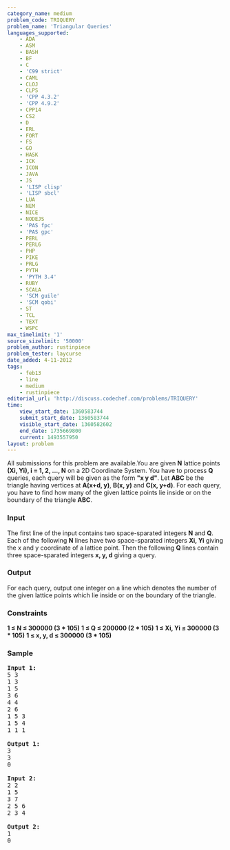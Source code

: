 ```yaml
---
category_name: medium
problem_code: TRIQUERY
problem_name: 'Triangular Queries'
languages_supported:
    - ADA
    - ASM
    - BASH
    - BF
    - C
    - 'C99 strict'
    - CAML
    - CLOJ
    - CLPS
    - 'CPP 4.3.2'
    - 'CPP 4.9.2'
    - CPP14
    - CS2
    - D
    - ERL
    - FORT
    - FS
    - GO
    - HASK
    - ICK
    - ICON
    - JAVA
    - JS
    - 'LISP clisp'
    - 'LISP sbcl'
    - LUA
    - NEM
    - NICE
    - NODEJS
    - 'PAS fpc'
    - 'PAS gpc'
    - PERL
    - PERL6
    - PHP
    - PIKE
    - PRLG
    - PYTH
    - 'PYTH 3.4'
    - RUBY
    - SCALA
    - 'SCM guile'
    - 'SCM qobi'
    - ST
    - TCL
    - TEXT
    - WSPC
max_timelimit: '1'
source_sizelimit: '50000'
problem_author: rustinpiece
problem_tester: laycurse
date_added: 4-11-2012
tags:
    - feb13
    - line
    - medium
    - rustinpiece
editorial_url: 'http://discuss.codechef.com/problems/TRIQUERY'
time:
    view_start_date: 1360583744
    submit_start_date: 1360583744
    visible_start_date: 1360582602
    end_date: 1735669800
    current: 1493557950
layout: problem
---
```

All submissions for this problem are available.You are given **N** lattice points **(Xi, Yi), i = 1, 2, ..., N** on a 2D Coordinate System.
You have to process **Q** queries, each query will be given as the form **"x y d"**.
Let **ABC** be the triangle having vertices at **A(x+d, y)**, **B(x, y)** and **C(x, y+d)**.
For each query, you have to find how many of the given lattice points lie inside or on the boundary of the triangle **ABC**.

### Input

The first line of the input contains two space-sparated integers **N** and **Q**.
Each of the following **N** lines have two space-sparated integers **Xi, Yi** giving the x and y coordinate of a lattice point.
Then the following **Q** lines contain three space-sparated integers **x, y, d** giving a query.

### Output

For each query, output one integer on a line which denotes the number of the given lattice points which lie inside or on the boundary of the triangle.

### Constraints

**1 ≤ N ≤ 300000 (3 \* 105)**
**1 ≤ Q ≤ 200000 (2 \* 105)**
**1 ≤ Xi, Yi ≤ 300000 (3 \* 105)**
**1 ≤ x, y, d ≤ 300000 (3 \* 105)**

### Sample

<pre>
<b>Input 1:</b>
5 3
1 3
1 5
3 6
4 4
2 6
1 5 3
1 5 4
1 1 1

<b>Output 1:</b>
3
3
0

<b>Input 2:</b>
2 2
1 5
3 7
2 5 6
2 3 4
 
<b>Output 2:</b>
1
0

</pre>